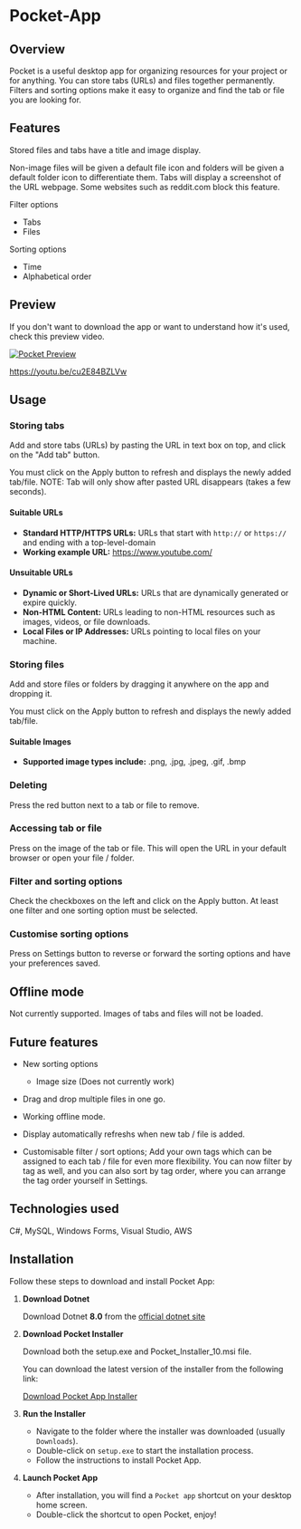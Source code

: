 # Pocket-App

## Overview
Pocket is a useful desktop app for organizing resources for your project or for anything. You can store tabs (URLs) and files together permanently. Filters and sorting options make it easy to organize and find the tab or file you are looking for. 

## Features
Stored files and tabs have a title and image display.

Non-image files will be given a default file icon and folders will be given a default folder icon to differentiate them.
Tabs will display a screenshot of the URL webpage. Some websites such as reddit.com block this feature.

Filter options
- Tabs
- Files

Sorting options
- Time
- Alphabetical order


## Preview
If you don't want to download the app or want to understand how it's used, check this preview video.

[![Pocket Preview](https://img.youtube.com/vi/cu2E84BZLVw&ab_channel=NT)](https://www.youtube.com/watch?v=cu2E84BZLVw&ab_channel=NT)

https://youtu.be/cu2E84BZLVw

## Usage
### Storing tabs
Add and store tabs (URLs) by pasting the URL in text box on top, and click on the "Add tab" button. 

You must click on the Apply button to refresh and displays the newly added tab/file.
NOTE: Tab will only show after pasted URL disappears (takes a few seconds).

#### Suitable URLs
- **Standard HTTP/HTTPS URLs:** URLs that start with `http://` or `https://` and ending with a top-level-domain
- **Working example URL:** https://www.youtube.com/

#### Unsuitable URLs
- **Dynamic or Short-Lived URLs:** URLs that are dynamically generated or expire quickly.
- **Non-HTML Content:** URLs leading to non-HTML resources such as images, videos, or file downloads.
- **Local Files or IP Addresses:** URLs pointing to local files on your machine.

### Storing files
Add and store files or folders by dragging it anywhere on the app and dropping it.

You must click on the Apply button to refresh and displays the newly added tab/file.

#### Suitable Images
- **Supported image types include:** .png, .jpg, .jpeg, .gif, .bmp


### Deleting
Press the red button next to a tab or file to remove.

### Accessing tab or file
Press on the image of the tab or file. This will open the URL in your default browser or open your file / folder.

### Filter and sorting options
Check the checkboxes on the left and click on the Apply button. At least one filter and one sorting option must be selected.

### Customise sorting options
Press on Settings button to reverse or forward the sorting options and have your preferences saved. 

## Offline mode
Not currently supported.
Images of tabs and files will not be loaded. 

## Future features
- New sorting options
   - Image size (Does not currently work)

- Drag and drop multiple files in one go.

- Working offline mode.

- Display automatically refreshs when new tab / file is added.

- Customisable filter / sort options; Add your own tags which can be assigned to each tab / file for even more flexibility. You can now filter by tag as well, and you can also sort by tag order, where you can arrange the tag order yourself in Settings.

## Technologies used

C#, MySQL, Windows Forms, Visual Studio, AWS


## Installation

Follow these steps to download and install Pocket App:

1. **Download Dotnet**

   Download Dotnet **8.0** from the 
   [official dotnet site](https://dotnet.microsoft.com/en-us/download)

2. **Download Pocket Installer**

   Download both the setup.exe and Pocket_Installer_10.msi file.

   You can download the latest version of the installer from the following link:

   [Download Pocket App Installer](https://github.com/nic-debugging/Pocket-App/releases/tag/v.2.0.0)

3. **Run the Installer**

   - Navigate to the folder where the installer was downloaded (usually `Downloads`).
   - Double-click on `setup.exe` to start the installation process.
   - Follow the instructions to install Pocket App.

5. **Launch Pocket App**

   - After installation, you will find a `Pocket app` shortcut on your desktop home screen.
   - Double-click the shortcut to open Pocket, enjoy!


